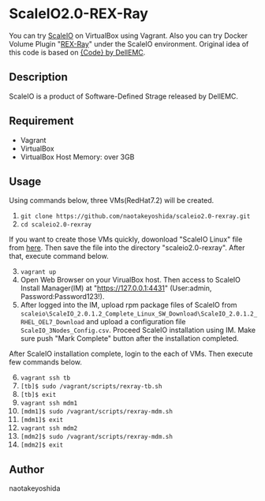 # ScaleIO2.0-REX-Ray

You can try [ScaleIO](https://japan.emc.com/storage/scaleio/index.htm) on VirtualBox using Vagrant. Also you can try Docker Volume Plugin "[REX-Ray](https://github.com/codedellemc/rexray)" under the ScaleIO environment. Original idea of this code is based on [{Code} by DellEMC](https://codedellemc.com/).
  
  
## Description
ScaleIO is a product of Software-Defined Strage released by DellEMC.
  
  
## Requirement
* Vagrant 
* VirtualBox
* VirtualBox Host Memory: over 3GB
  
  
## Usage
Using commands below, three VMs(RedHat7.2) will be created.  

1. `git clone https://github.com/naotakeyoshida/scaleio2.0-rexray.git`  
2. `cd scaleio2.0-rexray`  
  
If you want to create those VMs quickly, dowonload "ScaleIO Linux" file from [here](https://www.emc.com/products-solutions/trial-software-download/scaleio.htm). Then save the file into the directory "scaleio2.0-rexray". After that, execute command below.  

3. `vagrant up`  
4. Open Web Browser on your VirualBox host. Then access to ScaleIO Install Manager(IM) at "https://127.0.0.1:4431" (User:admin, Password:Password123!). 
5. After logged into the IM, upload rpm package files of ScaleIO from `scaleio\ScaleIO_2.0.1.2_Complete_Linux_SW_Download\ScaleIO_2.0.1.2_RHEL_OEL7_Download` and upload a configuration file `ScaleIO_3Nodes_Config.csv`. Proceed ScaleIO installation using IM. Make sure push "Mark Complete" button after the installation completed.
  
After ScaleIO installation complete, login to the each of VMs. Then execute few commands below.
  
6. `vagrant ssh tb`
7. `[tb]$ sudo /vagrant/scripts/rexray-tb.sh`
8. `[tb]$ exit`
9. `vagrant ssh mdm1`
10. `[mdm1]$ sudo /vagrant/scripts/rexray-mdm.sh`
11. `[mdm1]$ exit`
12. `vagrant ssh mdm2`
13. `[mdm2]$ sudo /vagrant/scripts/rexray-mdm.sh`
14. `[mdm2]$ exit`
  
## Author
naotakeyoshida
